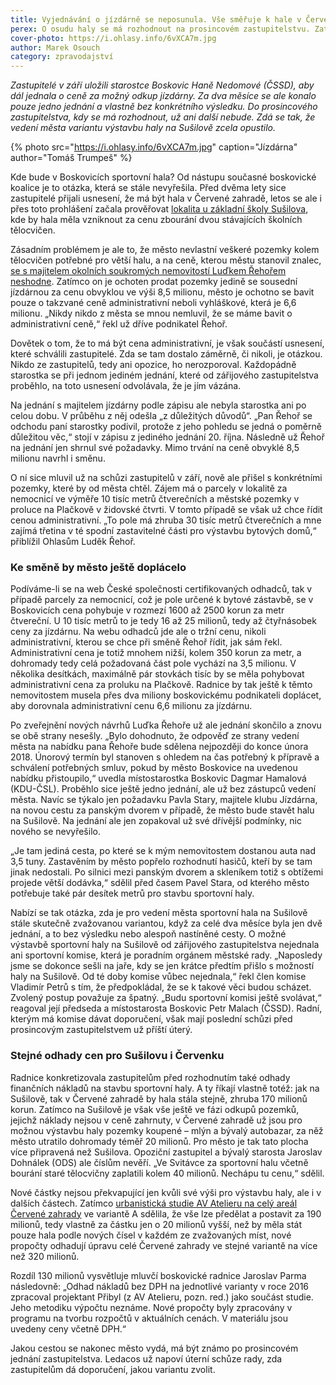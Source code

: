 ```yaml
---
title: Vyjednávání o jízdárně se neposunula. Vše směřuje k hale v Červené zahradě
perex: O osudu haly se má rozhodnout na prosincovém zastupitelstvu. Zatím nic nenasvědčuje tomu, že by poslední zvažovaná varianta u ZŠ Sušilova mohla zvítězit.
cover-photo: https://i.ohlasy.info/6vXCA7m.jpg
author: Marek Osouch
category: zpravodajství
---
```


*Zastupitelé v září uložili starostce Boskovic Haně Nedomové (ČSSD), aby dál jednala o ceně za možný odkup jízdárny. Za dva měsíce se ale konalo pouze jedno jednání a vlastně bez konkrétního výsledku. Do prosincového zastupitelstva, kdy se má rozhodnout, už ani další nebude. Zdá se tak, že vedení města variantu výstavbu haly na Sušilově zcela opustilo.*

{% photo src="https://i.ohlasy.info/6vXCA7m.jpg" caption="Jízdárna" author="Tomáš Trumpeš" %}

Kde bude v Boskovicích sportovní hala? Od nástupu současné boskovické koalice je to otázka, která se stále nevyřešila. Před dvěma lety sice zastupitelé přijali usnesení, že má být hala v Červené zahradě, letos se ale i přes toto prohlášení začala prověřovat [lokalita u základní školy Sušilova](http://www.ohlasy.info/clanky/2017/05/hala-susilova.html), kde by hala měla vzniknout za cenu zbourání dvou stávajících školních tělocvičen.

Zásadním problémem je ale to, že město nevlastní veškeré pozemky kolem tělocvičen potřebné pro větší halu, a na ceně, kterou městu stanovil znalec, [se s majitelem okolních soukromých nemovitostí Luďkem Řehořem neshodne](http://www.ohlasy.info/clanky/2017/09/hala-susilova.html). Zatímco on je ochoten prodat pozemky jedině se sousední jízdárnou za cenu obvyklou ve výši 8,5 milionu, město je ochotno se bavit pouze o takzvané ceně administrativní neboli vyhláškové, která je 6,6 milionu. „Nikdy nikdo z města se mnou nemluvil, že se máme bavit o administrativní ceně,“ řekl už dříve podnikatel Řehoř.

Dovětek o tom, že to má být cena administrativní, je však součástí usnesení, které schválili zastupitelé. Zda se tam dostalo záměrně, či nikoli, je otázkou. Nikdo ze zastupitelů, tedy ani opozice, ho nerozporoval. Každopádně starostka se při jednom jediném jednání, které od zářijového zastupitelstva proběhlo, na toto usnesení odvolávala, že je jím vázána.

Na jednání s majitelem jízdárny podle zápisu ale nebyla starostka ani po celou dobu. V průběhu z něj odešla „z důležitých důvodů“. „Pan Řehoř se odchodu paní starostky podivil, protože z jeho pohledu se jedná o poměrně důležitou věc,“ stojí v zápisu z jediného jednání 20. října. Následně už Řehoř na jednání jen shrnul své požadavky. Mimo trvání na ceně obvyklé 8,5 milionu navrhl i směnu.

O ní sice mluvil už na schůzi zastupitelů v září, nově ale přišel s konkrétními pozemky, které by od města chtěl. Zájem má o parcely v lokalitě za nemocnicí ve výměře 10 tisíc metrů čtverečních a městské pozemky v proluce na Plačkově v židovské čtvrti. V tomto případě se však už chce řídit cenou administrativní. „To pole má zhruba 30 tisíc metrů čtverečních a mne zajímá třetina v té spodní zastavitelné části pro výstavbu bytových domů,“ přiblížil Ohlasům Luděk Řehoř.

### Ke směně by město ještě doplácelo

Podíváme-li se na web České společnosti certifikovaných odhadců, tak v případě parcely za nemocnicí, což je pole určené k bytové zástavbě, se v Boskovicích cena pohybuje v rozmezí 1600 až 2500 korun za metr čtvereční. U 10 tisíc metrů to je tedy 16 až 25 milionů, tedy až čtyřnásobek ceny za jízdárnu. Na webu odhadců jde ale o tržní cenu, nikoli administrativní, kterou se chce při směně Řehoř řídit, jak sám řekl. Administrativní cena je totiž mnohem nižší, kolem 350 korun za metr, a dohromady tedy celá požadovaná část pole vychází na 3,5 milionu. V několika desítkách, maximálně pár stovkách tisíc by se měla pohybovat administrativní cena za proluku na Plačkově. Radnice by tak ještě k těmto nemovitostem musela přes dva miliony boskovickému podnikateli doplácet, aby dorovnala administrativní cenu 6,6 milionu za jízdárnu.

Po zveřejnění nových návrhů Luďka Řehoře už ale jednání skončilo a znovu se obě strany nesešly. „Bylo dohodnuto, že odpověď ze strany vedení města na nabídku pana Řehoře bude sdělena nejpozději do konce února 2018. Únorový termín byl stanoven s ohledem na  čas potřebný k přípravě a schválení potřebných smluv, pokud by město Boskovice na uvedenou nabídku přistoupilo,“ uvedla místostarostka Boskovic Dagmar Hamalová (KDU-ČSL). Proběhlo sice ještě jedno jednání, ale už bez zástupců vedení města. Navíc se týkalo jen požadavku Pavla Stary, majitele klubu Jízdárna, na novou cestu za panským dvorem v případě, že město bude stavět halu na Sušilově. Na jednání ale jen zopakoval už své dřívější podmínky, nic nového se nevyřešilo.

„Je tam jediná cesta, po které se k mým nemovitostem dostanou auta nad 3,5 tuny. Zastavěním by město popřelo rozhodnutí hasičů, kteří by se tam jinak nedostali. Po silnici mezi panským dvorem a skleníkem totiž s obtížemi projede větší dodávka,“ sdělil před časem Pavel Stara, od kterého město potřebuje také pár desítek metrů pro stavbu sportovní haly.

Nabízí se tak otázka, zda je pro vedení města sportovní hala na Sušilově stále skutečně zvažovanou variantou, když za celé dva měsíce byla jen dvě jednání, a to bez výsledku nebo alespoň nastíněné cesty. O možné výstavbě sportovní haly na Sušilově od zářijového zastupitelstva nejednala ani sportovní komise, která je poradním orgánem městské rady. „Naposledy jsme se dokonce sešli na jaře, kdy se jen krátce předtím přišlo s možností haly na Sušilově. Od té doby komise vůbec nejednala,“ řekl člen komise Vladimír Petrů s tím, že předpokládal, že se k takové věci budou scházet. Zvolený postup považuje za špatný. „Budu sportovní komisi ještě svolávat,“ reagoval její předseda a místostarosta Boskovic Petr Malach (ČSSD). Radní, kterým má komise dávat doporučení, však mají poslední schůzi před prosincovým zastupitelstvem už příští úterý.

### Stejné odhady cen pro Sušilovu i Červenku

Radnice konkretizovala zastupitelům před rozhodnutím také odhady finančních nákladů na stavbu sportovní haly. A ty říkají vlastně totéž: jak na Sušilově, tak v Červené zahradě by hala stála stejně, zhruba 170 milionů korun. Zatímco na Sušilově je však vše ještě ve fázi odkupů pozemků, jejichž náklady nejsou v ceně zahrnuty, v Červené zahradě už jsou pro možnou výstavbu haly pozemky koupené – mlýn a bývalý autobazar, za něž město utratilo dohromady téměř 20 milionů. Pro město je tak tato plocha více připravená než Sušilova. Opoziční zastupitel a bývalý starosta Jaroslav Dohnálek (ODS) ale číslům nevěří. „Ve Svitávce za sportovní halu včetně bourání staré tělocvičny zaplatili kolem 40 milionů. Nechápu tu cenu,“ sdělil.

Nové částky nejsou překvapující jen kvůli své výši pro výstavbu haly, ale i v dalších částech. Zatímco [urbanistická studie AV Atelieru na celý areál Červené zahrady](http://www.ohlasy.info/clanky/2016/11/cervenka-studie.html) ve variantě A sdělila, že vše lze předělat a postavit za 190 milionů, tedy vlastně za částku jen o 20 milionů vyšší, než by měla stát pouze hala podle nových čísel v každém ze zvažovaných míst, nové propočty odhadují úpravu celé Červené zahrady ve stejné variantě na více než 320 milionů.

Rozdíl 130 milionů vysvětluje mluvčí boskovické radnice Jaroslav Parma následovně: „Odhad nákladů bez DPH na jednotlivé varianty v roce 2016 zpracoval projektant Přibyl (z AV Atelieru, pozn. red.) jako součást studie. Jeho metodiku výpočtu neznáme. Nové propočty byly zpracovány v programu na tvorbu rozpočtů v aktuálních cenách. V materiálu jsou uvedeny ceny včetně DPH.“

Jakou cestou se nakonec město vydá, má být známo po prosincovém jednání zastupitelstva. Ledacos už napoví úterní schůze rady, zda zastupitelům dá doporučení, jakou variantu zvolit.
